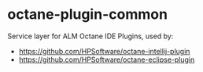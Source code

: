 # octane-plugin-common

Service layer for ALM Octane IDE Plugins, used by:
* https://github.com/HPSoftware/octane-intellij-plugin
* https://github.com/HPSoftware/octane-eclipse-plugin
